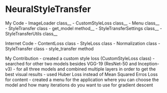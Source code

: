 # NeuralStyleTransfer

My Code - ImageLoader class__
        - CustomStyleLoss class__
        - Menu class__
        - StyleTransfer class - get_model method__
        - StyleTransferSettings class__
        - StyleTransferUtils class__
       
Internet Code - ContentLoss class
              - StyleLoss class
              - Normalization class
              - StyleTransfer class - style_transfer method
             
My Contribution - created a custom style loss (CustomStyleLoss class)
                - searched for other two models besides VGG-19 (ResNet-50 and Inception-v3)
                - for all three models and combined multiple layers in order to get the best visual results
                - used Huber Loss instead of Mean Squared Erros Loss for content
                - created a menu for the application where you can choose the model and how many iterations do you want to
                use for gradient descent
